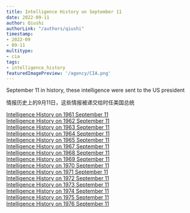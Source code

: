 ```yaml
---
title: Intelligence History on September 11
date: 2022-09-11
author: Qiushi 
authorLink: "/authors/qiushi"
timestamp: 
- 2022-09
- 09-11
multitype: 
- cia
tags: 
- intelligence_history
featuredImagePreview: '/agency/CIA.png'
---
```



September 11 in history, these intelligence were sent to the US president

情报历史上的9月11日，这些情报被递交给时任美国总统

<!--more-->







[Intelligence History on 1961 September 11](/dailybrief/1961-09-11)   
[Intelligence History on 1962 September 11](/dailybrief/1962-09-11)   
[Intelligence History on 1963 September 11](/dailybrief/1963-09-11)   
[Intelligence History on 1964 September 11](/dailybrief/1964-09-11)   
[Intelligence History on 1965 September 11](/dailybrief/1965-09-11)   
[Intelligence History on 1967 September 11](/dailybrief/1967-09-11)   
[Intelligence History on 1968 September 11](/dailybrief/1968-09-11)   
[Intelligence History on 1969 September 11](/dailybrief/1969-09-11)   
[Intelligence History on 1970 September 11](/dailybrief/1970-09-11)   
[Intelligence History on 1971 September 11](/dailybrief/1971-09-11)   
[Intelligence History on 1972 September 11](/dailybrief/1972-09-11)   
[Intelligence History on 1973 September 11](/dailybrief/1973-09-11)   
[Intelligence History on 1974 September 11](/dailybrief/1974-09-11)   
[Intelligence History on 1975 September 11](/dailybrief/1975-09-11)   
[Intelligence History on 1976 September 11](/dailybrief/1976-09-11)   
